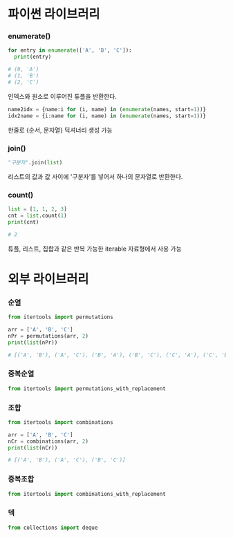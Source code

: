 # 파이썬 라이브러리

### enumerate()
```python
for entry in enumerate(['A', 'B', 'C']):
  print(entry)

# (0, 'A')
# (1, 'B')
# (2, 'C')
```
인덱스와 원소로 이루어진 튜플을 반환한다.

```python
name2idx = {name:i for (i, name) in (enumerate(names, start=1))}
idx2name = {i:name for (i, name) in (enumerate(names, start=1))}
```
한줄로 {순서, 문자열} 딕셔너리 생성 가능

### join()
```python
"구분자".join(list)
```
리스트의 값과 값 사이에 '구분자'를 넣어서 하나의 문자열로 반환한다.

### count()
```python
list = [1, 1, 2, 3]
cnt = list.count(1)
print(cnt)

# 2
```
튜플, 리스트, 집합과 같은 반복 가능한 iterable 자료형에서 사용 가능

# 외부 라이브러리

### 순열
```python
from itertools import permutations

arr = ['A', 'B', 'C']
nPr = permutations(arr, 2)
print(list(nPr))

# [('A', 'B'), ('A', 'C'), ('B', 'A'), ('B', 'C'), ('C', 'A'), ('C', 'B')]
```

### 중복순열
```python
from itertools import permutations_with_replacement
```

### 조합
```python
from itertools import combinations

arr = ['A', 'B', 'C']
nCr = combinations(arr, 2)
print(list(nCr))

# [('A', 'B'), ('A', 'C'), ('B', 'C')]
```

### 중복조합
```python
from itertools import combinations_with_replacement
```

### 덱
```python
from collections import deque
```
